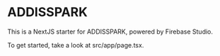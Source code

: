 # ADDISSPARK

This is a NextJS starter for ADDISSPARK, powered by Firebase Studio.

To get started, take a look at src/app/page.tsx.
